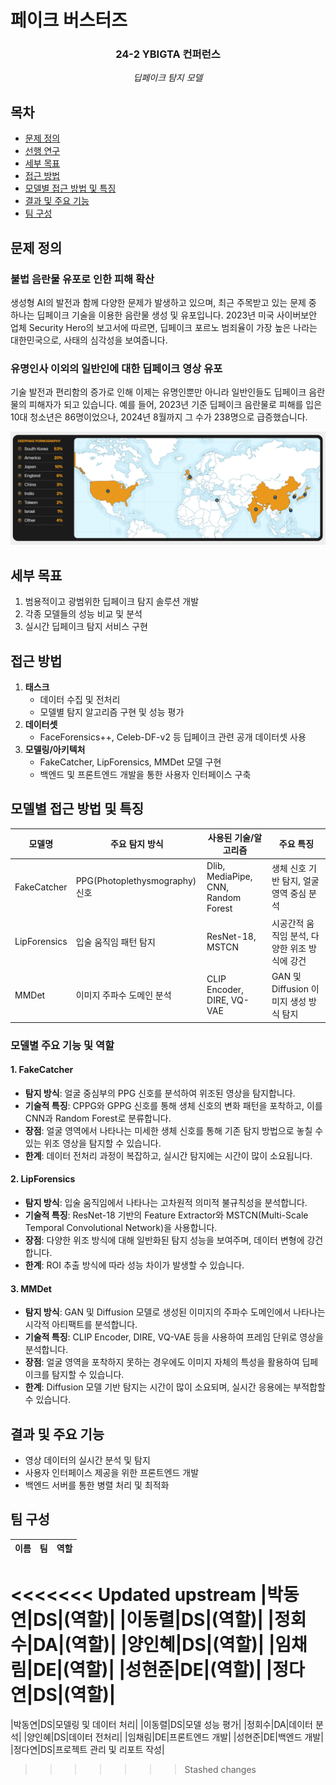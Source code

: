 
# 페이크 버스터즈

<div align="center">
<h3>24-2 YBIGTA 컨퍼런스</h3>
<em>딥페이크 탐지 모델</em>
</div>

## 목차
- [문제 정의](#문제-정의)
- [선행 연구](#선행-연구)
- [세부 목표](#세부-목표)
- [접근 방법](#접근-방법)
- [모델별 접근 방법 및 특징](#모델별-접근-방법-및-특징)
- [결과 및 주요 기능](#결과-및-주요-기능)
- [팀 구성](#팀-구성)

## 문제 정의
### 불법 음란물 유포로 인한 피해 확산
생성형 AI의 발전과 함께 다양한 문제가 발생하고 있으며, 최근 주목받고 있는 문제 중 하나는 딥페이크 기술을 이용한 음란물 생성 및 유포입니다. 2023년 미국 사이버보안 업체 Security Hero의 보고서에 따르면, 딥페이크 포르노 범죄율이 가장 높은 나라는 대한민국으로, 사태의 심각성을 보여줍니다.

### 유명인사 이외의 일반인에 대한 딥페이크 영상 유포
기술 발전과 편리함의 증가로 인해 이제는 유명인뿐만 아니라 일반인들도 딥페이크 음란물의 피해자가 되고 있습니다. 예를 들어, 2023년 기준 딥페이크 음란물로 피해를 입은 10대 청소년은 86명이었으나, 2024년 8월까지 그 수가 238명으로 급증했습니다.

![stats](static/statsbycountry.png)

## 세부 목표
1. 범용적이고 광범위한 딥페이크 탐지 솔루션 개발
2. 각종 모델들의 성능 비교 및 분석
3. 실시간 딥페이크 탐지 서비스 구현

## 접근 방법
1. **태스크**
    - 데이터 수집 및 전처리
    - 모델별 탐지 알고리즘 구현 및 성능 평가
2. **데이터셋**
    - FaceForensics++, Celeb-DF-v2 등 딥페이크 관련 공개 데이터셋 사용
3. **모델링/아키텍처**
    - FakeCatcher, LipForensics, MMDet 모델 구현
    - 백엔드 및 프론트엔드 개발을 통한 사용자 인터페이스 구축

## 모델별 접근 방법 및 특징
| 모델명       | 주요 탐지 방식                    | 사용된 기술/알고리즘             | 주요 특징                            |
|--------------|----------------------------------|---------------------------------|-------------------------------------|
| FakeCatcher  | PPG(Photoplethysmography) 신호   | Dlib, MediaPipe, CNN, Random Forest | 생체 신호 기반 탐지, 얼굴 영역 중심 분석 |
| LipForensics | 입술 움직임 패턴 탐지             | ResNet-18, MSTCN                | 시공간적 움직임 분석, 다양한 위조 방식에 강건 |
| MMDet        | 이미지 주파수 도메인 분석         | CLIP Encoder, DIRE, VQ-VAE      | GAN 및 Diffusion 이미지 생성 방식 탐지 |

### 모델별 주요 기능 및 역할

#### 1. FakeCatcher
- **탐지 방식**: 얼굴 중심부의 PPG 신호를 분석하여 위조된 영상을 탐지합니다.
- **기술적 특징**: CPPG와 GPPG 신호를 통해 생체 신호의 변화 패턴을 포착하고, 이를 CNN과 Random Forest로 분류합니다.
- **장점**: 얼굴 영역에서 나타나는 미세한 생체 신호를 통해 기존 탐지 방법으로 놓칠 수 있는 위조 영상을 탐지할 수 있습니다.
- **한계**: 데이터 전처리 과정이 복잡하고, 실시간 탐지에는 시간이 많이 소요됩니다.

#### 2. LipForensics
- **탐지 방식**: 입술 움직임에서 나타나는 고차원적 의미적 불규칙성을 분석합니다.
- **기술적 특징**: ResNet-18 기반의 Feature Extractor와 MSTCN(Multi-Scale Temporal Convolutional Network)을 사용합니다.
- **장점**: 다양한 위조 방식에 대해 일반화된 탐지 성능을 보여주며, 데이터 변형에 강건합니다.
- **한계**: ROI 추출 방식에 따라 성능 차이가 발생할 수 있습니다.

#### 3. MMDet
- **탐지 방식**: GAN 및 Diffusion 모델로 생성된 이미지의 주파수 도메인에서 나타나는 시각적 아티팩트를 분석합니다.
- **기술적 특징**: CLIP Encoder, DIRE, VQ-VAE 등을 사용하여 프레임 단위로 영상을 분석합니다.
- **장점**: 얼굴 영역을 포착하지 못하는 경우에도 이미지 자체의 특성을 활용하여 딥페이크를 탐지할 수 있습니다.
- **한계**: Diffusion 모델 기반 탐지는 시간이 많이 소요되며, 실시간 응용에는 부적합할 수 있습니다.

## 결과 및 주요 기능
- 영상 데이터의 실시간 분석 및 탐지
- 사용자 인터페이스 제공을 위한 프론트엔드 개발
- 백엔드 서버를 통한 병렬 처리 및 최적화

## 팀 구성
|이름|팀|역할|
|-|-|-|
<<<<<<< Updated upstream
|박동연|DS|(역할)|
|이동렬|DS|(역할)|
|정회수|DA|(역할)|
|양인혜|DS|(역할)|
|임채림|DE|(역할)|
|성현준|DE|(역할)|
|정다연|DS|(역할)|
=======
|박동연|DS|모델링 및 데이터 처리|
|이동렬|DS|모델 성능 평가|
|정회수|DA|데이터 분석|
|양인혜|DS|데이터 전처리|
|임채림|DE|프론트엔드 개발|
|성현준|DE|백엔드 개발|
|정다연|DS|프로젝트 관리 및 리포트 작성|
>>>>>>> Stashed changes
